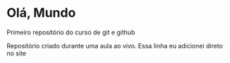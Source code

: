 # Olá, Mundo
 Primeiro repositório do curso de git e github

Repositório criado durante uma aula ao vivo.
Essa linha eu adicionei direto no site
